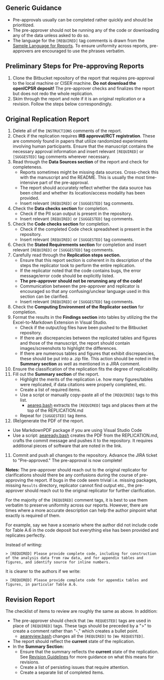 ## Generic Guidance
- Pre-approvals usually can be completed rather quickly and should be prioritized.
- The pre-approver should not be running any of the code or downloading any of the data unless asked to do so.
- The language for the `[REQUIRED]` tag comments is drawn from the [Sample Language for Reports](https://github.com/AEADataEditor/aea-de-guidance/blob/fab4c3f3c52e619a696dfafc4a55dacb6460f54a/sample-language-report.md). To ensure uniformity across reports, pre-approvers are encouraged to use the phrases verbatim.

## Preliminary Steps for Pre-approving Reports
1. Clone the Bitbucket repository of the report that requires pre-approval to the local machine or CISER machine. **Do not download the openICPSR deposit!**  The pre-approver checks and finalizes the report but does not redo the whole replication.
2. Skim through the report and note if it is an original replication or a revision.  Follow the steps below correspondingly.


## Original Replication Report
1. Delete all of the `INSTRUCTIONS` comments of the report.
1. Check if the replication requires **IRB approval/RCT registration**.  These are commonly found in papers that utilize randomized experiments involving human participants.  Ensure that the manuscript contains the necessary approval information and insert relevant `[REQUIRED]` or `[SUGGESTED]` tag comments wherever necessary.
1. Read through the **Data Sources section** of the report and check for completeness.
   - Reports sometimes might be missing data sources.  Cross-check this with the manuscript and the README.  This is usually the most time-intensive part of the pre-approval.
   - The report should accurately reflect whether the data source has been cited and whether its location/access modality has been provided. 
   - Insert relevant `[REQUIRED]` or `[SUGGESTED]` tag comments.
2. Check the **Data checks section** for completion.
   - Check if the PII scan output is present in the repository.
   - Insert relevant `[REQUIRED]` or `[SUGGESTED]` tag comments.
2. Check the **Code checks section** for completion.
   - Check if the completed Code check spreadsheet is present in the repository.
   - Insert relevant `[REQUIRED]` or `[SUGGESTED]` tag comments.
4. Check the **Stated Requirements section** for completion and insert relevant `[REQUIRED]` or `[SUGGESTED]` tag comments.
5. Carefully read through the **Replication steps section.**
   - Ensure that this report section is coherent in its description of the steps the replicator took to perform the entire replication.
   - If the replicator noted that the code contains bugs, the error message/error code should be explicitly listed.
   - **The pre-approver should not be rerunning any of the code!**
   - Communication between the pre-approver and replicator is encouraged so that any confusing/unclear language used in this section can be clarified.
   - Insert relevant `[REQUIRED]` or `[SUGGESTED]` tag comments.
6. Check the **Computing Environment of the Replicator section** for completion. 
7. Format the results in the **Findings section** into tables by utilizing the the Excel-to-Markdown Extension in Visual Studio.
   - Check if the output/log files have been pushed to the Bitbucket repository.
   - If there are discrepancies between the replicated tables and figures and those of the manuscript, the report should contain images/screenshots to highlight the differences.
   - If there are numerous tables and figures that exhibit discrepancies, these should be put into a .zip file.  This action should be noted in the **Summary section** as well as mentioned in a JIRA comment.
8. Ensure the classification of the replication fits the degree of replicability.
9. Fill out the **Summary section** of the report.
   - Highlight the merits of the replication i.e. how many figures/tables were replicated, if data citations were properly completed, etc.
   - Create a list of required items.
   - Use a script or manually copy-paste all of the `[REQUIRED]` tags to this list.
      - [aeareq.bash](https://gist.github.com/larsvilhuber/d4e1d8d55da0d6daecd6415acbbe974f) extracts the `[REQUIRED]` tags and places them at the top of the REPLICATION.md 
   - Repeat for `[SUGGESTED]` tag items.
10. (Re)generate the PDF of the report.
   - Use MarkdownPDF package if you are using Visual Studio Code
   - Use a script: [aeaready.bash](https://gist.github.com/larsvilhuber/a89e6d842b563e3ab3fcf9e86fd37e48) creates the PDF from the REPLICATION.md, crafts the commit message and pushes it to the repository.  It requires additional pieces of software that are noted in the link.

11. Commit and push all changes to the repository.  Advance the JIRA ticket to "Pre-approved."  The pre-approval is now complete!

**Notes:** The pre-approver should reach out to the original replicator for clarifications should there be any confusions during the course of pre-approving the report.  If bugs in the code seem trivial i.e. missing packages, missing `Results` directory, replicator cannot find output etc., the pre-approver should reach out to the original replicator for further clarification.

For the majority of the `[REQUIRED]` comment tags, it is best to use them verbatim to preserve uniformity across our reports.  However, there are times where a more accurate description can help the author pinpoint what exactly is required of them.

For example, say we have a scenario where the author did not include code for Table A.6 in the code deposit but everything else has been provided and replicates perfectly.

Instead of writing:
```
> [REQUIRED] Please provide complete code, including for construction of the analysis data from raw data, and for appendix tables and figures, and identify source for inline numbers.
```
It is clearer to the authors if we write:
```
> [REQUIRED] Please provide complete code for appendix tables and figures, in particular Table A.6.
```


## Revision Report
The checklist of items to review are roughly the same as above.  In addition:
- The pre-approver should check that `[We REQUESTED]` tags are used in place of `[REQUIRED]` tags.  These tags should be preceded by a ">" to create a comment rather than "-," which creates a bullet point.
   - [aeareview.bash](https://gist.github.com/larsvilhuber/05bfc1b4d3dcabd10b04705e8b45198e) changes all the `[REQUIRED]` to `[We REQUESTED]`.
- The report should reflect the **current** state of the replication.
- In the **Summary Section:**
   - Ensure that the summary reflects the **current** state of the replication.  See [Revision Guidelines](https://github.com/labordynamicsinstitute/replicability-training/wiki/Revision-to-a-Replication) for more guidance on what this means for revisions.
   - Create a list of persisting issues that require attention.
   - Create a separate list of completed items.
